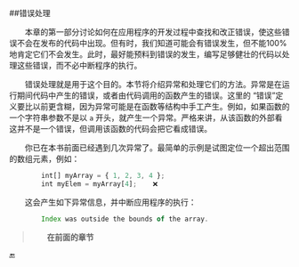 ##错误处理

&emsp;&emsp;本章的第一部分讨论如何在应用程序的开发过程中查找和改正错误，使这些错误不会在发布的代码中出现。但有时，我们知道可能会有错误发生，但不能100%地肯定它们不会发生。此时，最好能预料到错误的发生，编写足够健壮的代码以处理这些错误，而不必中断程序的执行。

&emsp;&emsp;错误处理就是用于这个目的。本节将介绍异常和处理它们的方法。异常是在运行期间代码中产生的错误，或者由代码调用的函数产生的错误。这里的 “错误”定义要比以前更含糊，因为异常可能是在函数等结构中手工产生。例如，如果函数的一个字符串参数不是以 `a` 开头，就产生一个异常。严格来讲，从该函数的外部看这并不是一个错误，但调用该函数的代码会把它看成错误。

&emsp;&emsp;你已在本书前面已经遇到几次异常了。最简单的示例是试图定位一个超出范围的数组元素，例如：

```javascript
        int[] myArray = { 1, 2, 3, 4 };
        int myElem = myArray[4];    ❌
```
&emsp;&emsp;这会产生如下异常信息，并中断应用程序的执行：

```javascript
        Index was outside the bounds of the array.
```

>&emsp;&emsp;**在前面的章节**

















































🔚
